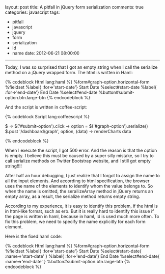 layout: post
title: A pitfall in jQuery form serialization
comments: true
categories: javascript
tags:
  - pitfall
  - javascript
  - jquery
  - form
  - serialization
  - id
  - name
date: 2012-06-21 08:00:00
---
Today, I was so surprised that I got an empty string when I call the serialize method on a jQuery wrapped form. 
The html is written in Haml:

{% codeblock Html lang:haml %}
%form#graph-option.horizontal-form
	%fieldset
		%label{ :for=>'start-date'} Start Date
		%select#start-date
		%label{ :for=>'end-date'} End Date
		%select#end-date
		%button#submit-option.btn.large-btn
{% endcodeblock %}

And the script is written in coffee-script:

{% codeblock Script lang:coffeescript %}

$ ->
	$('#submit-option').click ->
		option = $('#graph-option').serialize()
		$.post '/dashboard/graph', option, (data) ->
			renderCharts data

{% endcodeblock %}

When I execute the script, I got 500 error. And the reason is that the option is empty.
I believe this must be caused by a super silly mistake, so I try to call serialize methods on Twitter Bootstrap website, and I still got empty string!!!!

After half an hour debugging, I just realize that I forgot to assign the name to all the input elements. And according to html specification, the browser uses the name of the elements to identify whom the value belongs to. 
So when the name is omitted, the serailizeArray method in jQuery returns an empty array, as a result, the serialize method returns empty string.

According to my experience, it is easy to identify this problem, if the html is in html-like format, such as erb. But it is really hard to identify this issue if the page is written in haml, because in haml, id is used much more often.
To fix this problem, we need to specify the name explicitly for each form element.

Here is the fixed haml code:

{% codeblock Html lang:haml %}
%form#graph-option.horizontal-form
	%fieldset
		%label{ :for=>'start-date'} Start Date
		%select#start-date{ :name=>'start-date' }
		%label{ :for=>'end-date'} End Date
		%select#end-date{ :name=>'end-date' }
		%button#submit-option.btn.large-btn
{% endcodeblock %}


